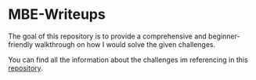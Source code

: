 # MBE-Writeups
The goal of this repository is to provide a comprehensive and beginner-friendly walkthrough on how I would solve the given challenges.

You can find all the information about the challenges im referencing in this [repository](https://github.com/RPISEC/MBE).
